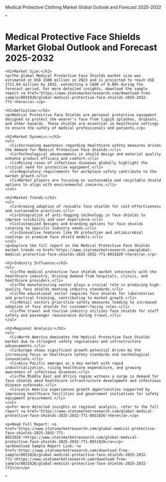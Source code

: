 Medical Protective Clothing Market Global Outlook and Forecast 2025-2032

"<html>
  <body>
    <h1>Medical Protective Face Shields Market Global Outlook and Forecast 2025-2032</h1>

    <h2>Market Size:</h2>
    <p>The global Medical Protective Face Shields market size was estimated at USD 1500 million in 2023 and is projected to reach USD 2711.64 million by 2032, exhibiting a CAGR of 6.80% during the forecast period. For more detailed insights, download the sample report <a href='https://www.statsmarketresearch.com/download-free-sample/8031026/global-medical-protective-face-shields-2025-2032-771'>here</a>.</p>
    
    <h2>Definition:</h2>
    <p>Medical Protective Face Shields are personal protective equipment designed to protect the wearer's face from liquid splashes, droplets, and other hazards. These shields are essential in healthcare settings to ensure the safety of medical professionals and patients.</p>

    <h2>Market Dynamics:</h2>
    <ul>
      <li>Increasing awareness regarding healthcare safety measures drives the demand for Medical Protective Face Shields.</li>
      <li>Technological advancements in shield design and material quality enhance product efficacy and comfort.</li>
      <li>Rising cases of infectious diseases globally highlight the critical need for protective equipment.</li>
      <li>Regulatory requirements for workplace safety contribute to the market growth.</li>
      <li>Market players are focusing on sustainable and recyclable shield options to align with environmental concerns.</li>
    </ul>

    <h2>Market Trends:</h2>
    <ul>
      <li>Growing adoption of reusable face shields for cost-effectiveness and sustainable practices.</li>
      <li>Integration of anti-fogging technology in face shields to improve visibility and user experience.</li>
      <li>Customized designs and branding options for face shields catering to specific industry needs.</li>
      <li>Innovative features like UV protection and antimicrobial coatings in premium face shield models.</li>
    </ul>
    <p>Explore the full report on the Medical Protective Face Shields market trends <a href='https://www.statsmarketresearch.com/global-medical-protective-face-shields-2025-2032-771-8031026'>here</a>.</p>

    <h2>Industry Influence:</h2>
    <ul>
      <li>The medical protective face shields market intersects with the healthcare industry, driving demand from hospitals, clinics, and healthcare providers.</li>
      <li>The manufacturing sector plays a crucial role in producing high-quality face shields meeting industry standards.</li>
      <li>The educational sector requires face shields for laboratories and practical training, contributing to market growth.</li>
      <li>Retail sectors prioritize safety measures leading to increased adoption of face shields for customer-facing roles.</li>
      <li>The travel and tourism industry utilizes face shields for staff safety and passenger reassurance during travel.</li>
    </ul>

    <h2>Regional Analysis:</h2>
    <ul>
      <li>North America dominates the Medical Protective Face Shields market due to stringent safety regulations and infrastructure advancements.</li>
      <li>Europe shows significant growth potential driven by the increasing focus on healthcare safety standards and technological innovations.</li>
      <li>Asia Pacific emerges as a key market with rapid industrialization, rising healthcare expenditure, and growing awareness of infectious diseases.</li>
      <li>The Middle East and Africa region witness a surge in demand for face shields amid healthcare infrastructure development and infectious disease outbreaks.</li>
      <li>Latin America experiences growth opportunities supported by improving healthcare facilities and government initiatives for safety equipment procurement.</li>
    </ul>
    <p>For more detailed insights on regional analysis, refer to the full report <a href='https://www.statsmarketresearch.com/global-medical-protective-face-shields-2025-2032-771-8031026'>here</a>.</p>

    <p>Read Full Report: <a href='https://www.statsmarketresearch.com/global-medical-protective-face-shields-2025-2032-771-8031026'>https://www.statsmarketresearch.com/global-medical-protective-face-shields-2025-2032-771-8031026</a></p>
    <p>Download Sample Report Link: <a href='https://www.statsmarketresearch.com/download-free-sample/8031026/global-medical-protective-face-shields-2025-2032-771'>https://www.statsmarketresearch.com/download-free-sample/8031026/global-medical-protective-face-shields-2025-2032-771</a></p>
  </body>
</html>"
